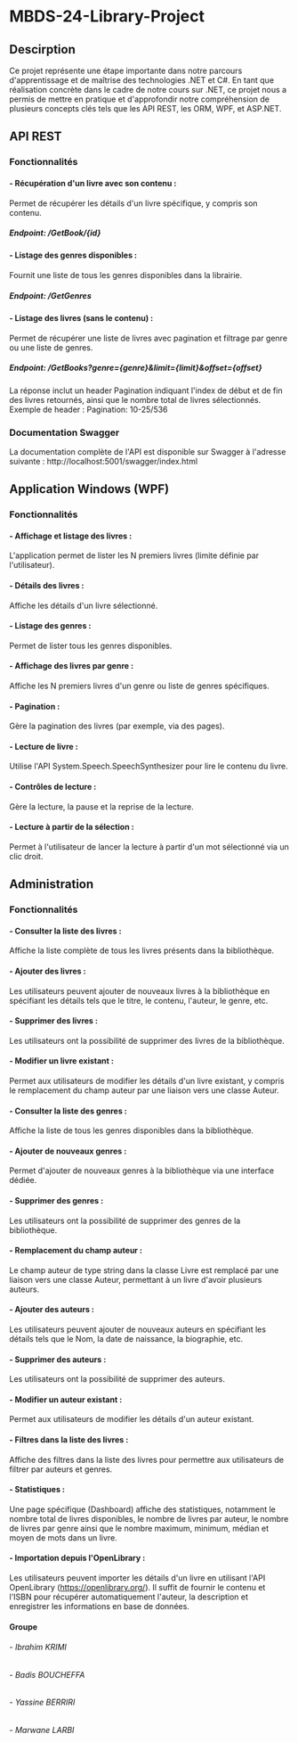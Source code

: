 # MBDS-24-Library-Project

## Descirption 

Ce projet représente une étape importante dans notre parcours d'apprentissage et de maîtrise des technologies .NET et C#. En tant que réalisation concrète dans le cadre de notre cours sur .NET, ce projet nous a permis de mettre en pratique et d'approfondir notre compréhension de plusieurs concepts clés tels que les API REST, les ORM, WPF, et ASP.NET.

## API REST

### Fonctionnalités

#### - Récupération d'un livre avec son contenu : 

Permet de récupérer les détails d'un livre spécifique, y compris son contenu.

##### Endpoint: /GetBook/{id}

#### - Listage des genres disponibles : 
Fournit une liste de tous les genres disponibles dans la librairie.

##### Endpoint: /GetGenres

#### - Listage des livres (sans le contenu) : 
Permet de récupérer une liste de livres avec pagination et filtrage par genre ou une liste de genres.

#####  Endpoint: /GetBooks?genre={genre}&limit={limit}&offset={offset}

La réponse inclut un header Pagination indiquant l'index de début et de fin des livres retournés, ainsi que le nombre total de livres sélectionnés.
Exemple de header : Pagination: 10-25/536

### Documentation Swagger

La documentation complète de l'API est disponible sur Swagger à l'adresse suivante :  http://localhost:5001/swagger/index.html

## Application Windows (WPF)

### Fonctionnalités

#### - Affichage et listage des livres : 

L'application permet de lister les N premiers livres (limite définie par l'utilisateur).

#### - Détails des livres : 

Affiche les détails d'un livre sélectionné.

#### - Listage des genres : 

Permet de lister tous les genres disponibles.

#### - Affichage des livres par genre : 

Affiche les N premiers livres d'un genre ou liste de genres spécifiques.

#### - Pagination : 

Gère la pagination des livres (par exemple, via des pages).

#### - Lecture de livre : 

Utilise l'API System.Speech.SpeechSynthesizer pour lire le contenu du livre.

#### - Contrôles de lecture : 

Gère la lecture, la pause et la reprise de la lecture.

#### - Lecture à partir de la sélection : 

Permet à l'utilisateur de lancer la lecture à partir d'un mot sélectionné via un clic droit.

## Administration
### Fonctionnalités

#### - Consulter la liste des livres :
Affiche la liste complète de tous les livres présents dans la bibliothèque.

#### - Ajouter des livres : 
Les utilisateurs peuvent ajouter de nouveaux livres à la bibliothèque en spécifiant les détails tels que le titre, le contenu, l'auteur, le genre, etc.

#### - Supprimer des livres : 
Les utilisateurs ont la possibilité de supprimer des livres de la bibliothèque.

#### - Modifier un livre existant :
Permet aux utilisateurs de modifier les détails d'un livre existant, y compris le remplacement du champ auteur par une liaison vers une classe Auteur.

#### - Consulter la liste des genres :
Affiche la liste de tous les genres disponibles dans la bibliothèque.

#### - Ajouter de nouveaux genres : 
Permet d'ajouter de nouveaux genres à la bibliothèque via une interface dédiée.

#### - Supprimer des genres : 
Les utilisateurs ont la possibilité de supprimer des genres de la bibliothèque.

#### - Remplacement du champ auteur :
Le champ auteur de type string dans la classe Livre est remplacé par une liaison vers une classe Auteur, permettant à un livre d'avoir plusieurs auteurs.

#### - Ajouter des auteurs : 
Les utilisateurs peuvent ajouter de nouveaux auteurs en spécifiant les détails tels que le Nom, la date de naissance, la biographie, etc.

#### - Supprimer des auteurs : 
Les utilisateurs ont la possibilité de supprimer des auteurs.

#### - Modifier un auteur existant :
Permet aux utilisateurs de modifier les détails d'un auteur existant.

#### - Filtres dans la liste des livres :
Affiche des filtres dans la liste des livres pour permettre aux utilisateurs de filtrer par auteurs et genres.

#### - Statistiques :
Une page spécifique (Dashboard) affiche des statistiques, notamment le nombre total de livres disponibles, le nombre de livres par auteur, le nombre de livres par genre ainsi que le nombre maximum, minimum, médian et moyen de mots dans un livre.

#### - Importation depuis l'OpenLibrary :
Les utilisateurs peuvent importer les détails d'un livre en utilisant l'API OpenLibrary (https://openlibrary.org/). Il suffit de fournir le contenu et l'ISBN pour récupérer automatiquement l'auteur, la description et enregistrer les informations en base de données.


#### Groupe

###### - Ibrahim KRIMI
###### - Badis BOUCHEFFA
###### - Yassine BERRIRI
###### - Marwane LARBI
